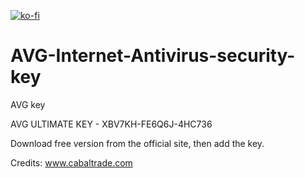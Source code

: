 [![ko-fi](https://ko-fi.com/img/githubbutton_sm.svg)](https://ko-fi.com/E1E8TLH0X)
# AVG-Internet-Antivirus-security-key
AVG key

AVG ULTIMATE KEY -  XBV7KH-FE6Q6J-4HC736

Download free version from the official site, then  add the key.

Credits: www.cabaltrade.com
